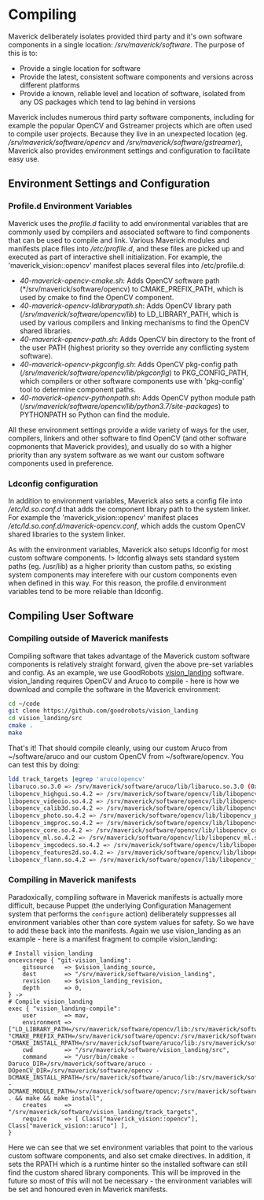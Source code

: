 # Compiling
Maverick deliberately isolates provided third party and it's own software components in a single location: */srv/maverick/software*.  The purpose of this is to:  
  - Provide a single location for software
  - Provide the latest, consistent software components and versions across different platforms
  - Provide a known, reliable level and location of software, isolated from any OS packages which tend to lag behind in versions

Maverick includes numerous third party software components, including for example the popular OpenCV and Gstreamer projects which are often used to compile user projects.  Because they live in an unexpected location (eg. */srv/maverick/software/opencv* and */srv/maverick/software/gstreamer*), Maverick also provides environment settings and configuration to facilitate easy use.

## Environment Settings and Configuration

### Profile.d Environment Variables
Maverick uses the *profile.d* facility to add environmental variables that are commonly used by compilers and associated software to find components that can be used to compile and link.  Various Maverick modules and manifests place files into */etc/profile.d*, and these files are picked up and executed as part of interactive shell initialization.  For example, the 'maverick_vision::opencv' manifest places several files into /etc/profile.d:
 - *40-maverick-opencv-cmake.sh*: Adds OpenCV software path (*/srv/maverick/software/opencv) to CMAKE_PREFIX_PATH, which is used by cmake to find the OpenCV component.
 - *40-maverick-opencv-ldlibrarypath.sh*: Adds OpenCV library path (*/srv/maverick/software/opencv/lib*) to LD_LIBRARY_PATH, which is used by various compilers and linking mechanisms to find the OpenCV shared libraries.
 - *40-maverick-opencv-path.sh*: Adds OpenCV bin directory to the front of the user PATH (highest priority so they override any conflicting system software).
 - *40-maverick-opencv-pkgconfig.sh*: Adds OpenCV pkg-config path (*/srv/maverick/software/opencv/lib/pkgconfig*) to PKG_CONFIG_PATH, which compilers or other software components use with 'pkg-config' tool to determine component paths.
 - *40-maverick-opencv-pythonpath.sh*: Adds OpenCV python module path (*/srv/maverick/software/opencv/lib/python3.7/site-packages*) to PYTHONPATH so Python can find the module.

All these environment settings provide a wide variety of ways for the user, compilers, linkers and other software to find OpenCV (and other software copmonents that Maverick provides), and usually do so with a higher priority than any system software as we want our custom software components used in preference.

### Ldconfig configuration
In addition to environment variables, Maverick also sets a config file into */etc/ld.so.conf.d* that adds the component library path to the system linker.  For example the 'maverick_vision::opencv' manifest places */etc/ld.so.conf.d/maverick-opencv.conf*, which adds the custom OpenCV shared libraries to the system linker.

As with the environment variables, Maverick also setups ldconfig for most custom software components.
!> ldconfig always sets standard system paths (eg. /usr/lib) as a higher priority than custom paths, so existing system components may interefere with our custom components even when defined in this way.  For this reason, the profile.d environment variables tend to be more reliable than ldconfig.

## Compiling User Software

### Compiling outside of Maverick manifests
Compiling software that takes advantage of the Maverick custom software components is relatively straight forward, given the above pre-set variables and config.  As an example, we use GoodRobots [vision_landing](https://github.com/goodrobots/vision_landing) software.  vision_landing requires OpenCV and Aruco to compile - here is how we download and compile the software in the Maverick environment:  
```bash
cd ~/code
git clone https://github.com/goodrobots/vision_landing
cd vision_landing/src
cmake .
make
```

That's it!  That should compile cleanly, using our custom Aruco from ~/software/aruco and our custom OpenCV from ~/software/opencv.  You can test this by doing:
```bash
ldd track_targets |egrep 'aruco|opencv'
libaruco.so.3.0 => /srv/maverick/software/aruco/lib/libaruco.so.3.0 (0x00007f026d0f9000)
libopencv_highgui.so.4.2 => /srv/maverick/software/opencv/lib/libopencv_highgui.so.4.2 (0x00007f026ccc2000)
libopencv_videoio.so.4.2 => /srv/maverick/software/opencv/lib/libopencv_videoio.so.4.2 (0x00007f026ca44000)
libopencv_calib3d.so.4.2 => /srv/maverick/software/opencv/lib/libopencv_calib3d.so.4.2 (0x00007f026c69b000)
libopencv_photo.so.4.2 => /srv/maverick/software/opencv/lib/libopencv_photo.so.4.2 (0x00007f026be95000)
libopencv_imgproc.so.4.2 => /srv/maverick/software/opencv/lib/libopencv_imgproc.so.4.2 (0x00007f026a56d000)
libopencv_core.so.4.2 => /srv/maverick/software/opencv/lib/libopencv_core.so.4.2 (0x00007f026921a000)
libopencv_ml.so.4.2 => /srv/maverick/software/opencv/lib/libopencv_ml.so.4.2 (0x00007f0268223000)
libopencv_imgcodecs.so.4.2 => /srv/maverick/software/opencv/lib/libopencv_imgcodecs.so.4.2 (0x00007f02678d7000)
libopencv_features2d.so.4.2 => /srv/maverick/software/opencv/lib/libopencv_features2d.so.4.2 (0x00007f0262bf3000)
libopencv_flann.so.4.2 => /srv/maverick/software/opencv/lib/libopencv_flann.so.4.2 (0x00007f0262995000)
```

### Compiling in Maverick manifests
Paradoxically, compiling software in Maverick manifests is actually more difficult, because Puppet (the underlying Configuration Management system that performs the `configure` action) deliberately suppresses all environment variables other than core system values for safety.  So we have to add these back into the manifests.  Again we use vision_landing as an example - here is a manifest fragment to compile vision_landing:  
```puppet
# Install vision_landing
oncevcsrepo { "git-vision_landing":
    gitsource   => $vision_landing_source,
    dest        => "/srv/maverick/software/vision_landing",
    revision    => $vision_landing_revision,
    depth       => 0,
} ->
# Compile vision_landing
exec { "vision_landing-compile":
    user        => mav,
    environment => ["LD_LIBRARY_PATH=/srv/maverick/software/opencv/lib:/srv/maverick/software/aruco/lib", "CMAKE_PREFIX_PATH=/srv/maverick/software/opencv:/srv/maverick/software/aruco:/srv/maverick/software/librealsense", "CMAKE_INSTALL_RPATH=/srv/maverick/software/aruco/lib:/srv/maverick/software/opencv/lib:/srv/maverick/software/librealsense"],
    cwd         => "/srv/maverick/software/vision_landing/src",
    command     => "/usr/bin/cmake -Daruco_DIR=/srv/maverick/software/aruco -DOpenCV_DIR=/srv/maverick/software/opencv -DCMAKE_INSTALL_RPATH=/srv/maverick/software/aruco/lib:/srv/maverick/software/opencv/lib -DCMAKE_MODULE_PATH=/srv/maverick/software/opencv:/srv/maverick/software/aruco . && make && make install",
    creates     => "/srv/maverick/software/vision_landing/track_targets",
    require     => [ Class["maverick_vision::opencv"], Class["maverick_vision::aruco"] ],
}
```

Here we can see that we set environment variables that point to the various custom software components, and also set cmake directives.  In addition, it sets the RPATH which is a runtime hinter so the installed software can still find the custom shared library components.
This will be improved in the future so most of this will not be necessary - the environment variables will be set and honoured even in Maverick manifests.